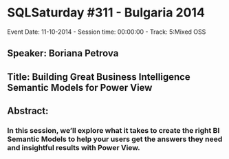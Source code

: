 # SQLSaturday #311 - Bulgaria 2014
Event Date: 11-10-2014 - Session time: 00:00:00 - Track: 5:Mixed  OSS
## Speaker: Boriana Petrova
## Title: Building Great Business Intelligence Semantic Models for Power View
## Abstract:
### In this session, we’ll explore what it takes to create the right BI Semantic Models to help your users get the answers they need and insightful results with Power View.
